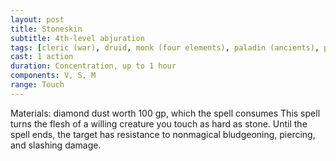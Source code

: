```yaml
---
layout: post
title: Stoneskin
subtitle: 4th-level abjuration
tags: [cleric (war), druid, monk (four elements), paladin (ancients), paladin (conquest), paladin (redemption), sorcerer, ranger, wizard, level4, abjuration]
cast: 1 action
duration: Concentration, up to 1 hour
components: V, S, M
range: Touch
---
```

Materials: diamond dust worth 100 gp, which the spell consumes
This spell turns the flesh of a willing creature you touch as hard as stone. Until the spell ends, the target has resistance to nonmagical bludgeoning, piercing, and slashing damage.